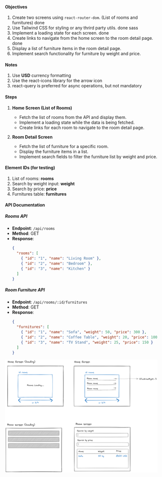 #### Objectives

1. Create two screens using `react-router-dom`. (List of rooms and furnitures) done
2. Use Tailwind CSS for styling or any thrird party utils. done sass
3. Implement a loading state for each screen. done
4. Create links to navigate from the home screen to the room detail page. done
5. Display a list of furniture items in the room detail page.
6. Implement search functionality for furniture by weight and price.

#### Notes

1. Use **USD** currency formatting
2. Use the react-icons library for the arrow icon
3. react-query is preferred for async operations, but not mandatory

#### Steps

1. **Home Screen (List of Rooms)**

   - Fetch the list of rooms from the API and display them.
   - Implement a loading state while the data is being fetched.
   - Create links for each room to navigate to the room detail page.

2. **Room Detail Screen**
   - Fetch the list of furniture for a specific room.
   - Display the furniture items in a list.
   - Implement search fields to filter the furniture list by weight and price.

#### Element IDs (for testing)

1. List of rooms: **rooms**
2. Search by weight input: **weight**
3. Search by price: **price**
4. Furnitures table: **furnitures**

#### API Documentation

##### Rooms API

- **Endpoint**: `/api/rooms`
- **Method**: GET
- **Response**:
  ```json
  {
    "rooms": [
      { "id": "1", "name": "Living Room" },
      { "id": "2", "name": "Bedroom" },
      { "id": "3", "name": "Kitchen" }
    ]
  }
  ```

##### Room Furniture API

- **Endpoint**: `/api/rooms/:id/furnitures`
- **Method**: GET
- **Response**:
  ```json
  {
    "furnitures": [
      { "id": "1", "name": "Sofa", "weight": 50, "price": 300 },
      { "id": "2", "name": "Coffee Table", "weight": 20, "price": 100 },
      { "id": "3", "name": "TV Stand", "weight": 25, "price": 150 }
    ]
  }
  ```

![spec!](/react/spec.png)
